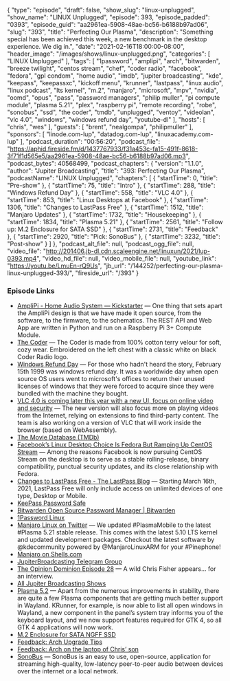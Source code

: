 {
  "type": "episode",
  "draft": false,
  "show_slug": "linux-unplugged",
  "show_name": "LINUX Unplugged",
  "episode": 393,
  "episode_padded": "0393",
  "episode_guid": "aa2961ea-5908-48ae-bc56-b6188b97ad06",
  "slug": "393",
  "title": "Perfecting Our Plasma",
  "description": "Something special has been achieved this week, a new benchmark in the desktop experience. We dig in.",
  "date": "2021-02-16T18:00:00-08:00",
  "header_image": "/images/shows/linux-unplugged.png",
  "categories": [
    "LINUX Unplugged"
  ],
  "tags": [
    "1password",
    "amplipi",
    "arch",
    "bitwarden",
    "breeze twilight",
    "centos stream",
    "chef",
    "coder radio",
    "facebook",
    "fedora",
    "gpl condom",
    "home audio",
    "imdb",
    "jupiter broadcasting",
    "kde",
    "keepass",
    "keepassxc",
    "kickoff menu",
    "krunner",
    "lastpass",
    "linux audio",
    "linux podcast",
    "lts kernel",
    "m.2",
    "manjaro",
    "microsoft",
    "mpv",
    "nvidia",
    "oomd",
    "opus",
    "pass",
    "password managers",
    "philip muller",
    "pi compute module",
    "plasma 5.21",
    "plex",
    "raspberry pi",
    "remote recording",
    "robe",
    "sonobus",
    "ssd",
    "the coder",
    "tmdb",
    "unplugged",
    "ventoy",
    "videolan",
    "vlc 4.0",
    "windows",
    "windows refund day",
    "youtube-dl"
  ],
  "hosts": [
    "chris",
    "wes"
  ],
  "guests": [
    "brent",
    "nealgompa",
    "philipmuller"
  ],
  "sponsors": [
    "linode.com-lup",
    "datadog.com-lup",
    "linuxacademy.com-lup"
  ],
  "podcast_duration": "00:56:20",
  "podcast_file": "https://aphid.fireside.fm/d/1437767933/f31a453c-fa15-491f-8618-3f71f1d565e5/aa2961ea-5908-48ae-bc56-b6188b97ad06.mp3",
  "podcast_bytes": 40568499,
  "podcast_chapters": {
    "version": "1.1.0",
    "author": "Jupiter Broadcasting",
    "title": "393: Perfecting Our Plasma",
    "podcastName": "LINUX Unplugged",
    "chapters": [
      {
        "startTime": 0,
        "title": "Pre-show"
      },
      {
        "startTime": 75,
        "title": "Intro"
      },
      {
        "startTime": 288,
        "title": "Windows Refund Day"
      },
      {
        "startTime": 558,
        "title": "VLC 4.0"
      },
      {
        "startTime": 853,
        "title": "Linux Desktops at Facebook"
      },
      {
        "startTime": 1306,
        "title": "Changes to LastPass Free"
      },
      {
        "startTime": 1512,
        "title": "Manjaro Updates"
      },
      {
        "startTime": 1732,
        "title": "Housekeeping"
      },
      {
        "startTime": 1834,
        "title": "Plasma 5.21"
      },
      {
        "startTime": 2561,
        "title": "Follow up: M.2 Enclosure for SATA SSD"
      },
      {
        "startTime": 2731,
        "title": "Feedback"
      },
      {
        "startTime": 2920,
        "title": "Pick: SonoBus"
      },
      {
        "startTime": 3232,
        "title": "Post-show"
      }
    ]
  },
  "podcast_alt_file": null,
  "podcast_ogg_file": null,
  "video_file": "http://201406.jb-dl.cdn.scaleengine.net/linuxun/2021/lup-0393.mp4",
  "video_hd_file": null,
  "video_mobile_file": null,
  "youtube_link": "https://youtu.be/LmuEn-rQ9Us",
  "jb_url": "/144252/perfecting-our-plasma-linux-unplugged-393/",
  "fireside_url": "/393"
}


### Episode Links

  * [AmpliPi - Home Audio System — Kickstarter](https://www.kickstarter.com/projects/micro-nova/amplipi-home-audio-system "AmpliPi - Home Audio System — Kickstarter") — One thing that sets apart the AmpliPi design is that we have made it open source, from the software, to the firmware, to the schematics. The REST API and Web App are written in Python and run on a Raspberry Pi 3+ Compute Module.
  * [The Coder](http://thecoder.shop/ "The Coder") — The Coder is made from 100% cotton terry velour for soft, cozy wear. Embroidered on the left chest with a classic white on black Coder Radio logo.
  * [Windows Refund Day](http://marc.merlins.org/linux/refundday/ "Windows Refund Day") — For those who hadn't heard the story, February 15th 1999 was windows refund day. It was a worldwide day when open source OS users went to microsoft's offices to return their unused licenses of windows that they were forced to acquire since they were bundled with the machine they bought.
  * [VLC 4.0 is coming later this year with a new UI, focus on online video and security](https://www.gsmarena.com/vlc_40_is_coming_later_this_year_with_a_new_ui_focus_on_online_video_and_security-news-47727.php "VLC 4.0 is coming later this year with a new UI, focus on online video and security") — The new version will also focus more on playing videos from the Internet, relying on extensions to find third-party content. The team is also working on a version of VLC that will work inside the browser (based on WebAssembly).
  * [The Movie Database (TMDb)](https://www.themoviedb.org/ "The Movie Database \(TMDb\)")
  * [Facebook’s Linux Desktop Choice Is Fedora But Ramping Up CentOS Stream](https://www.phoronix.com/scan.php?page=news_item&px=Facebook-Desktops-Fedora-CentOS "Facebook’s Linux Desktop Choice Is Fedora But Ramping Up CentOS Stream") — Among the reasons Facebook is now pursuing CentOS Stream on the desktop is to serve as a stable rolling-release, binary compatibility, punctual security updates, and its close relationship with Fedora.
  * [Changes to LastPass Free - The LastPass Blog](https://blog.lastpass.com/2021/02/changes-to-lastpass-free/ "Changes to LastPass Free - The LastPass Blog") — Starting March 16th, 2021, LastPass Free will only include access on unlimited devices of one type, Desktop or Mobile.
  * [KeePass Password Safe](https://keepass.info/ "KeePass Password Safe")
  * [Bitwarden Open Source Password Manager | Bitwarden](https://bitwarden.com/ "Bitwarden Open Source Password Manager | Bitwarden")
  * [1Password Linux](https://1password.com/downloads/linux/ "1Password Linux")
  * [Manjaro Linux on Twitter](https://twitter.com/ManjaroLinux/status/1360618565959876608 "Manjaro Linux on Twitter") — We updated #PlasmaMobile to the latest #Plasma 5.21 stable release. This comes with the latest 5.10 LTS kernel and updated development packages. Checkout the latest software by @kdecommunity powered by @ManjaroLinuxARM for your #Pinephone!
  * [Manjaro on Shells.com](https://www.shells.com/b/update-manjaro-text/l/en-US/manjaro "Manjaro on Shells.com")
  * [JupiterBroadcasting Telegram Group](http://jupiterbroadcasting.com/telegram "JupiterBroadcasting Telegram Group")
  * [The Opinion Dominion Episode 28](https://www.theopiniondominion.org/28 "The Opinion Dominion Episode 28") — A wild Chris Fisher appears… for an interview.
  * [All Jupiter Broadcasting Shows](https://feed.jupiter.zone/allshows "All Jupiter Broadcasting Shows")
  * [Plasma 5.2](https://kde.org/announcements/plasma/5/5.21.0/ "Plasma 5.2") — Apart from the numerous improvements in stability, there are quite a few Plasma components that are getting much better support in Wayland. KRunner, for example, is now able to list all open windows in Wayland, a new component in the panel’s system tray informs you of the keyboard layout, and we now support features required for GTK 4, so all GTK 4 applications will now work.
  * [M.2 Enclosure for SATA NGFF SSD](https://www.amazon.com/gp/product/B082NRJ5MS/ "M.2 Enclosure for SATA NGFF SSD")
  * [Feedback: Arch Upgrade Tips](https://slexy.org/view/s2FW8GtD4p "Feedback: Arch Upgrade Tips")
  * [Feedback: Arch on the laptop of Chris’ son](https://slexy.org/view/s20T9gz2lN "Feedback: Arch on the laptop of Chris’ son")
  * [SonoBus](https://sonobus.net/ "SonoBus") — SonoBus is an easy to use, open-source, application for streaming high-quality, low-latency peer-to-peer audio between devices over the internet or a local network.


